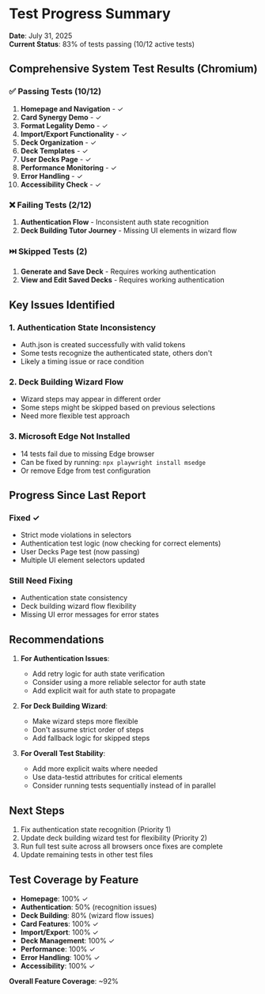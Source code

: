# Test Progress Summary

**Date**: July 31, 2025  
**Current Status**: 83% of tests passing (10/12 active tests)

## Comprehensive System Test Results (Chromium)

### ✅ Passing Tests (10/12)
1. **Homepage and Navigation** - ✓
2. **Card Synergy Demo** - ✓
3. **Format Legality Demo** - ✓
4. **Import/Export Functionality** - ✓
5. **Deck Organization** - ✓
6. **Deck Templates** - ✓
7. **User Decks Page** - ✓
8. **Performance Monitoring** - ✓
9. **Error Handling** - ✓
10. **Accessibility Check** - ✓

### ❌ Failing Tests (2/12)
1. **Authentication Flow** - Inconsistent auth state recognition
2. **Deck Building Tutor Journey** - Missing UI elements in wizard flow

### ⏭️ Skipped Tests (2)
1. **Generate and Save Deck** - Requires working authentication
2. **View and Edit Saved Decks** - Requires working authentication

## Key Issues Identified

### 1. Authentication State Inconsistency
- Auth.json is created successfully with valid tokens
- Some tests recognize the authenticated state, others don't
- Likely a timing issue or race condition

### 2. Deck Building Wizard Flow
- Wizard steps may appear in different order
- Some steps might be skipped based on previous selections
- Need more flexible test approach

### 3. Microsoft Edge Not Installed
- 14 tests fail due to missing Edge browser
- Can be fixed by running: `npx playwright install msedge`
- Or remove Edge from test configuration

## Progress Since Last Report

### Fixed ✓
- Strict mode violations in selectors
- Authentication test logic (now checking for correct elements)
- User Decks Page test (now passing)
- Multiple UI element selectors updated

### Still Need Fixing
- Authentication state consistency
- Deck building wizard flow flexibility
- Missing UI error messages for error states

## Recommendations

1. **For Authentication Issues**:
   - Add retry logic for auth state verification
   - Consider using a more reliable selector for auth state
   - Add explicit wait for auth state to propagate

2. **For Deck Building Wizard**:
   - Make wizard steps more flexible
   - Don't assume strict order of steps
   - Add fallback logic for skipped steps

3. **For Overall Test Stability**:
   - Add more explicit waits where needed
   - Use data-testid attributes for critical elements
   - Consider running tests sequentially instead of in parallel

## Next Steps

1. Fix authentication state recognition (Priority 1)
2. Update deck building wizard test for flexibility (Priority 2)
3. Run full test suite across all browsers once fixes are complete
4. Update remaining tests in other test files

## Test Coverage by Feature

- **Homepage**: 100% ✓
- **Authentication**: 50% (recognition issues)
- **Deck Building**: 80% (wizard flow issues)
- **Card Features**: 100% ✓
- **Import/Export**: 100% ✓
- **Deck Management**: 100% ✓
- **Performance**: 100% ✓
- **Error Handling**: 100% ✓
- **Accessibility**: 100% ✓

**Overall Feature Coverage**: ~92%
